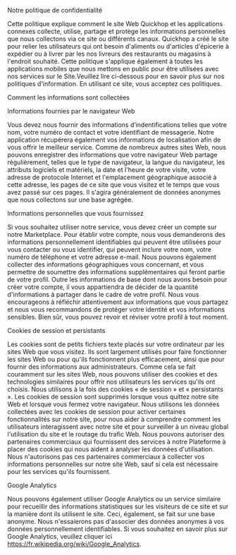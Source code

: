 Notre politique de confidentialité

Cette politique explique comment le site Web Quickhop et les applications connexes collecte, utilise, partage et protège les informations personnelles que nous collectons via ce site ou différents canaux. Quickhop a créé le site pour relier les utilisateurs qui ont besoin d'aliments ou d'articles d'épicerie à expédier ou à livrer par les nos livreurs des restaurants ou magasins à l'endroit souhaité. Cette politique s'applique également à toutes les applications mobiles que nous mettons en public  pour être utilisées avec nos services sur le Site.Veuillez lire ci-dessous pour en savoir plus sur nos politiques d'information. En utilisant ce site, vous acceptez ces politiques.

Comment les informations sont collectées

Informations fournies par le navigateur Web

Vous devez nous fournir des informations d’indentifications  telles que votre nom, votre numéro de contact et votre identifiant de messagerie. Notre application récupérera également vos informations de localisation afin de vous offrir le meilleur service. Comme de nombreux autres sites Web, nous pouvons enregistrer des informations que votre navigateur Web partage régulièrement, telles que le type de navigateur, la langue du navigateur, les attributs logiciels et matériels, la date et l'heure de votre visite, votre adresse de protocole Internet et l'emplacement géographique associé à cette adresse, les pages de ce site que vous visitez et le temps que vous avez passé sur ces pages. Il s'agira généralement de données anonymes que nous collectons sur une base agrégée.

Informations personnelles que vous fournissez

Si vous souhaitez utiliser notre service, vous devez créer un compte sur notre Marketplace. Pour établir votre compte, nous vous demanderons des informations personnellement identifiables qui peuvent être utilisées pour vous contacter ou vous identifier, qui peuvent inclure votre nom, votre numéro de téléphone et votre adresse e-mail. Nous pouvons également collecter des informations géographiques vous concernant, et vous permettre de soumettre des informations supplémentaires qui feront partie de votre profil. Outre les informations de base dont nous avons besoin pour créer votre compte, il vous appartiendra de décider de la quantité d'informations à partager dans le cadre de votre profil. Nous vous encourageons à réfléchir attentivement aux informations que vous partagez et nous vous recommandons de protéger votre identité et vos informations sensibles. Bien sûr, vous pouvez revoir et réviser votre profil à tout moment.

Cookies de session et persistants

Les cookies sont de petits fichiers texte placés sur votre ordinateur par les sites Web que vous visitez. Ils sont largement utilisés pour faire fonctionner les sites Web ou pour qu'ils fonctionnent plus efficacement, ainsi que pour fournir des informations aux administrateurs. Comme cela se fait couramment sur les sites Web, nous pouvons utiliser des cookies et des technologies similaires pour offrir nos utilisateurs les services qu'ils ont choisis. Nous utilisons à la fois des cookies « de session » et « persistants ». Les cookies de session sont supprimés lorsque vous quittez notre site Web et lorsque vous fermez votre navigateur. Nous utilisons les données collectées avec les cookies de session pour activer certaines fonctionnalités sur notre site, pour nous aider à comprendre comment les utilisateurs interagissent avec notre site et pour surveiller à un niveau global l'utilisation du site et le routage du trafic Web. Nous pouvons autoriser des partenaires commerciaux qui fournissent des services à notre Plateforme à placer des cookies qui nous aident à analyser les données d'utilisation. Nous n'autorisons pas ces partenaires commerciaux à collecter vos informations personnelles sur notre site Web, sauf si cela est nécessaire pour les services qu'ils fournissent.

Google Analytics

Nous pouvons également utiliser Google Analytics ou un service similaire pour recueillir des informations statistiques sur les visiteurs de ce site et sur la manière dont ils utilisent le site. Ceci, également, se fait sur une base anonyme. Nous n'essaierons pas d'associer des données anonymes à vos données personnellement identifiables. Si vous souhaitez en savoir plus sur Google Analytics, veuillez cliquer ici https://fr.wikipedia.org/wiki/Google_Analytics.
